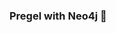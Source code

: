 ### Pregel with Neo4j 🚀



































































































































 
























































































































































































